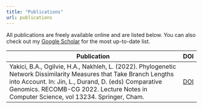 ```yaml
---
title: "Publications"
url: publications
---
```


All publications are freely available online and are listed below. You can also check out my [Google Scholar](https://scholar.google.com/citations?user=ef2_1LsAAAAJ) for the most up-to-date list.

| Publication | DOI         |
| ----------- | ----------- |
| Yakici, B.A., Ogilvie, H.A., Nakhleh, L. (2022). Phylogenetic Network Dissimilarity Measures that Take Branch Lengths into Account. In: Jin, L., Durand, D. (eds) Comparative Genomics. RECOMB-CG 2022. Lecture Notes in Computer Science, vol 13234. Springer, Cham. | [DOI](https://doi.org/10.1007/978-3-031-06220-9_6)
